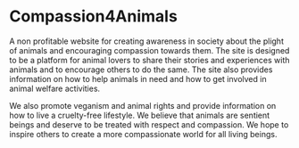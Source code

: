# Compassion4Animals

A non profitable website for creating awareness in society about the plight of animals and encouraging compassion towards them. The site is designed to be a platform for animal lovers to share their stories and experiences with animals and to encourage others to do the same. The site also provides information on how to help animals in need and how to get involved in animal welfare activities.

We also promote veganism and animal rights and provide information on how to live a cruelty-free lifestyle. We believe that animals are sentient beings and deserve to be treated with respect and compassion. We hope to inspire others to create a more compassionate world for all living beings.



